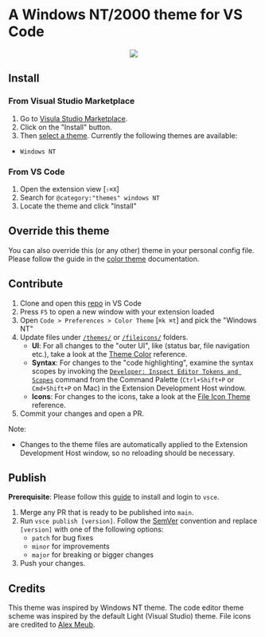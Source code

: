 # A Windows NT/2000 theme for VS Code

<p align="center">
  <img src="https://raw.githubusercontent.com/manekinekko/windows-nt-vscode-theme/main/docs/windows-nt-vs-code-theme-banner.jpg">
</p>


## Install

### From Visual Studio Marketplace

1. Go to [Visula Studio Marketplace](https://marketplace.visualstudio.com/items?itemName=wassimdev.windows-nt-vscode-theme).
2. Click on the "Install" button.
3. Then [select a theme](https://code.visualstudio.com/docs/getstarted/themes#_selecting-the-color-theme). Currently the following themes are available:
  - `Windows NT`

### From VS Code

1. Open the extension view [`⇧⌘X`]
2. Search for `@category:"themes" windows NT`
3. Locate the theme and click "Install"

## Override this theme

You can also override this (or any other) theme in your personal config file. Please follow the guide in the [color theme](https://code.visualstudio.com/api/extension-guides/color-theme) documentation.

## Contribute

1. Clone and open this [repo](https://github.com/manekinekko/windows-nt-vscode-theme) in VS Code
1. Press `F5` to open a new window with your extension loaded
2. Open `Code > Preferences > Color Theme` [`⌘k ⌘t`] and pick the "Windows NT"
3. Update files under [`/themes/`](https://github.com/manekinekko/windows-nt-vscode-theme/blob/main/themes/) or [`/fileicons/`](https://github.com/manekinekko/windows-nt-vscode-theme/blob/main/fileicons/) folders.
    - **UI**: For all changes to the "outer UI", like (status bar, file navigation etc.), take a look at the [Theme Color](https://code.visualstudio.com/api/references/theme-color) reference.
    - **Syntax**: For changes to the "code highlighting", examine the syntax scopes by invoking the [`Developer: Inspect Editor Tokens and Scopes`](https://code.visualstudio.com/api/language-extensions/syntax-highlight-guide#scope-inspector) command from the Command Palette (`Ctrl+Shift+P` or `Cmd+Shift+P` on Mac) in the Extension Development Host window.
    - **Icons**: For changes to the icons, take a look at the [File Icon Theme](https://code.visualstudio.com/api/extension-guides/file-icon-theme) reference.
4. Commit your changes and open a PR.

Note:

- Changes to the theme files are automatically applied to the Extension Development Host window, so no reloading should be necessary.

## Publish

**Prerequisite**: Please follow this [guide](https://code.visualstudio.com/api/working-with-extensions/publishing-extension) to install and login to `vsce`.

1. Merge any PR that is ready to be published into `main`.
3. Run `vsce publish [version]`. Follow the [SemVer](https://semver.org) convention and replace `[version]` with one of the following options:
    - `patch` for bug fixes
    - `minor` for improvements
    - `major` for breaking or bigger changes
4. Push your changes.

## Credits
This theme was inspired by Windows NT theme. The code editor theme scheme was inspired by the default Light (Visual Studio) theme. File icons are credited to [Alex Meub](https://win98icons.alexmeub.com/).

